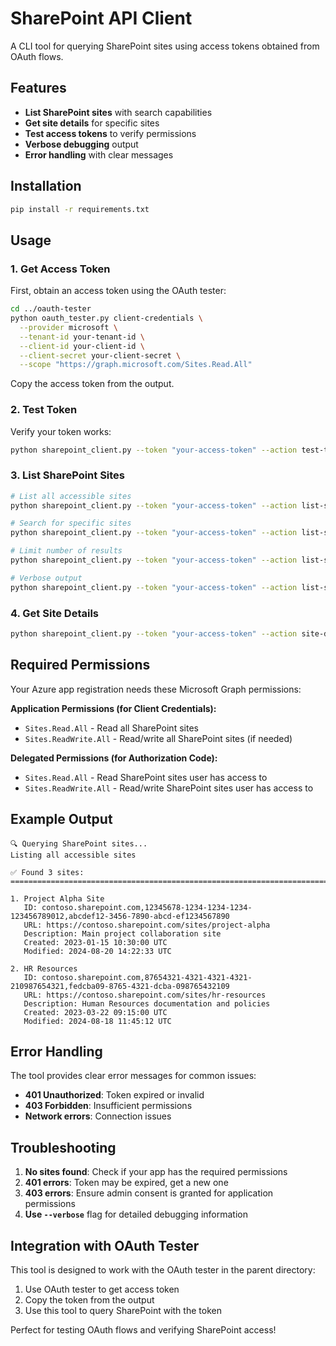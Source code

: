 # SharePoint API Client

A CLI tool for querying SharePoint sites using access tokens obtained from OAuth flows.

## Features

- **List SharePoint sites** with search capabilities
- **Get site details** for specific sites
- **Test access tokens** to verify permissions
- **Verbose debugging** output
- **Error handling** with clear messages

## Installation

```bash
pip install -r requirements.txt
```

## Usage

### 1. Get Access Token

First, obtain an access token using the OAuth tester:

```bash
cd ../oauth-tester
python oauth_tester.py client-credentials \
  --provider microsoft \
  --tenant-id your-tenant-id \
  --client-id your-client-id \
  --client-secret your-client-secret \
  --scope "https://graph.microsoft.com/Sites.Read.All"
```

Copy the access token from the output.

### 2. Test Token

Verify your token works:

```bash
python sharepoint_client.py --token "your-access-token" --action test-token
```

### 3. List SharePoint Sites

```bash
# List all accessible sites
python sharepoint_client.py --token "your-access-token" --action list-sites

# Search for specific sites
python sharepoint_client.py --token "your-access-token" --action list-sites --search "project"

# Limit number of results
python sharepoint_client.py --token "your-access-token" --action list-sites --limit 10

# Verbose output
python sharepoint_client.py --token "your-access-token" --action list-sites --verbose
```

### 4. Get Site Details

```bash
python sharepoint_client.py --token "your-access-token" --action site-details --site-id "site-id-here"
```

## Required Permissions

Your Azure app registration needs these Microsoft Graph permissions:

**Application Permissions (for Client Credentials):**
- `Sites.Read.All` - Read all SharePoint sites
- `Sites.ReadWrite.All` - Read/write all SharePoint sites (if needed)

**Delegated Permissions (for Authorization Code):**
- `Sites.Read.All` - Read SharePoint sites user has access to
- `Sites.ReadWrite.All` - Read/write SharePoint sites user has access to

## Example Output

```
🔍 Querying SharePoint sites...
Listing all accessible sites

✅ Found 3 sites:
================================================================================

1. Project Alpha Site
   ID: contoso.sharepoint.com,12345678-1234-1234-1234-123456789012,abcdef12-3456-7890-abcd-ef1234567890
   URL: https://contoso.sharepoint.com/sites/project-alpha
   Description: Main project collaboration site
   Created: 2023-01-15 10:30:00 UTC
   Modified: 2024-08-20 14:22:33 UTC

2. HR Resources
   ID: contoso.sharepoint.com,87654321-4321-4321-4321-210987654321,fedcba09-8765-4321-dcba-098765432109
   URL: https://contoso.sharepoint.com/sites/hr-resources
   Description: Human Resources documentation and policies
   Created: 2023-03-22 09:15:00 UTC
   Modified: 2024-08-18 11:45:12 UTC
```

## Error Handling

The tool provides clear error messages for common issues:

- **401 Unauthorized**: Token expired or invalid
- **403 Forbidden**: Insufficient permissions
- **Network errors**: Connection issues

## Troubleshooting

1. **No sites found**: Check if your app has the required permissions
2. **401 errors**: Token may be expired, get a new one
3. **403 errors**: Ensure admin consent is granted for application permissions
4. **Use `--verbose`** flag for detailed debugging information

## Integration with OAuth Tester

This tool is designed to work with the OAuth tester in the parent directory:

1. Use OAuth tester to get access token
2. Copy the token from the output
3. Use this tool to query SharePoint with the token

Perfect for testing OAuth flows and verifying SharePoint access!
